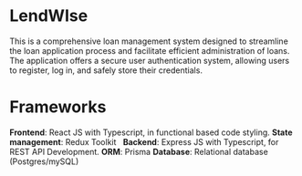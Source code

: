 # LendWIse
This is a comprehensive loan management system designed to streamline the loan application process and facilitate efficient administration of loans. The application offers a secure user authentication system, allowing users to register, log in, and safely store their credentials.


# Frameworks
**Frontend**: React JS with Typescript, in functional based code styling.
**State management**: Redux Toolkit
 
**Backend**: Express JS with Typescript, for REST API Development.
**ORM**: Prisma
**Database**: Relational database (Postgres/mySQL)
